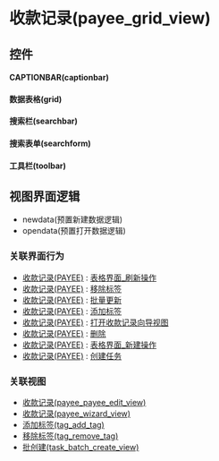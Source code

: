 # 收款记录(payee_grid_view)  <!-- {docsify-ignore-all} -->



## 控件
#### CAPTIONBAR(captionbar)
#### 数据表格(grid)
#### 搜索栏(searchbar)
#### 搜索表单(searchform)
#### 工具栏(toolbar)

## 视图界面逻辑
  * newdata(预置新建数据逻辑)
  * opendata(预置打开数据逻辑)


### 关联界面行为
  * [收款记录(PAYEE)](module/crm/payee) : [表格界面_刷新操作](module/crm/payee#界面行为)
  * [收款记录(PAYEE)](module/crm/payee) : [移除标签](module/crm/payee#界面行为)
  * [收款记录(PAYEE)](module/crm/payee) : [批量更新](module/crm/payee#界面行为)
  * [收款记录(PAYEE)](module/crm/payee) : [添加标签](module/crm/payee#界面行为)
  * [收款记录(PAYEE)](module/crm/payee) : [打开收款记录向导视图](module/crm/payee#界面行为)
  * [收款记录(PAYEE)](module/crm/payee) : [删除](module/crm/payee#界面行为)
  * [收款记录(PAYEE)](module/crm/payee) : [表格界面_新建操作](module/crm/payee#界面行为)
  * [收款记录(PAYEE)](module/crm/payee) : [创建任务](module/crm/payee#界面行为)

### 关联视图
  * [收款记录(payee_payee_edit_view)](app/view/payee_payee_edit_view)
  * [收款记录(payee_wizard_view)](app/view/payee_wizard_view)
  * [添加标签(tag_add_tag)](app/view/tag_add_tag)
  * [移除标签(tag_remove_tag)](app/view/tag_remove_tag)
  * [批创建(task_batch_create_view)](app/view/task_batch_create_view)

<script>
 const { createApp } = Vue
  createApp({
    data() {
      return {

      }
    }
  }).use(ElementPlus).mount('#app')
</script>